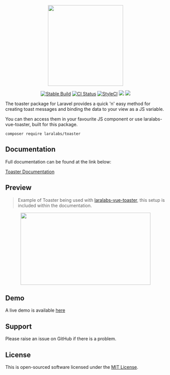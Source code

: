 <p align="center">
    <img src="http://docs.laralabs.uk/toaster/images/toaster_logo_text.png" height="253px" width="236px" />
</p>
<p align="center">
<a href="https://packagist.org/packages/laralabs/toaster"><img src="https://poser.pugx.org/laralabs/toaster/version" alt="Stable Build" /></a>
<a href="https://github.com/Laralabs/toaster/actions"><img src="https://github.com/Laralabs/toaster/actions/workflows/.github-actions.yml/badge.svg" alt="CI Status" /></a>
<a href="https://styleci.io/repos/103109905"><img src="https://styleci.io/repos/103109905/shield?branch=master" alt="StyleCI"></a>
<a href="https://codeclimate.com/github/Laralabs/toaster"><img src="https://codeclimate.com/github/Laralabs/toaster/badges/gpa.svg" /></a>
<a href="https://codeclimate.com/github/Laralabs/toaster/test_coverage"><img src="https://api.codeclimate.com/v1/badges/24d1ca24be59a4952716/test_coverage" /></a>
</p>
The toaster package for Laravel provides a quick 'n' easy method for creating toast messages and binding the data to your view as a JS variable. 

You can then access them in your favourite JS component or use laralabs-vue-toaster, built for this package.

```
composer require laralabs/toaster
```

## Documentation

Full documentation can be found at the link below: 

[Toaster Documentation](https://docs.laralabs.uk/toaster)

## Preview
> Example of Toaster being used with [laralabs-vue-toaster](https://github.com/Laralabs/vue-toaster), this setup is included within the documentation.
<p align="center">
    <img src="https://docs.laralabs.uk/toaster/images/toasterexample3.gif" height="226px" width="408px" />
</p>

## Demo

A live demo is available [here](https://toaster.laralabs.uk)

## Support
Please raise an issue on GitHub if there is a problem.

## License
This is open-sourced software licensed under the [MIT License](http://opensource.org/licenses/MIT).
